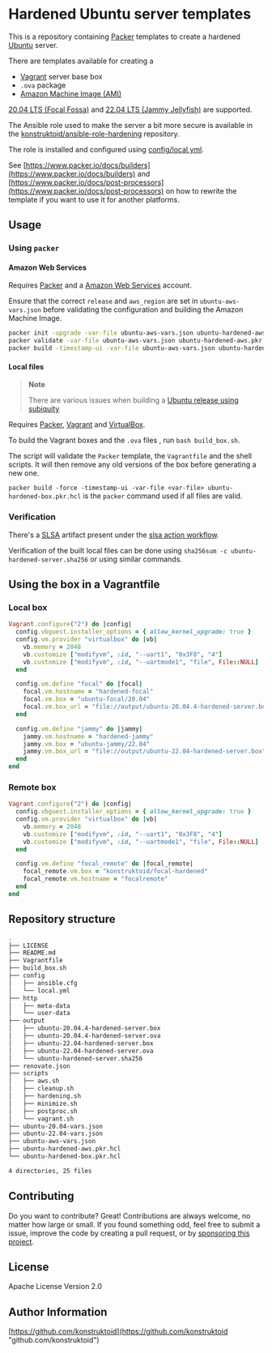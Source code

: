 # Hardened Ubuntu server templates

This is a repository containing [Packer](https://www.packer.io/)
templates to create a hardened [Ubuntu](https://releases.ubuntu.com) server.

There are templates available for creating a
- [Vagrant](https://www.vagrantup.com/) server base box
- `.ova` package
- [Amazon Machine Image (AMI)](https://docs.aws.amazon.com/AWSEC2/latest/UserGuide/AMIs.html)

[20.04 LTS (Focal Fossa)](https://releases.ubuntu.com/focal/) and
[22.04 LTS (Jammy Jellyfish)](https://releases.ubuntu.com/jammy/) are supported.

The Ansible role used to make the server a bit more secure is available in the
[konstruktoid/ansible-role-hardening](https://github.com/konstruktoid/ansible-role-hardening)
repository.

The role is installed and configured using [config/local.yml](./config/local.yml).

See [https://www.packer.io/docs/builders](https://www.packer.io/docs/builders)
and [https://www.packer.io/docs/post-processors](https://www.packer.io/docs/post-processors)
on how to rewrite the template if you want to use it for another platforms.

## Usage

### Using `packer`

#### Amazon Web Services

Requires [Packer](https://www.packer.io/) and a
[Amazon Web Services](https://aws.amazon.com/) account.

Ensure that the correct `release` and `aws_region` are set in
`ubuntu-aws-vars.json` before validating the configuration and building the
Amazon Machine Image.

```sh
packer init -upgrade -var-file ubuntu-aws-vars.json ubuntu-hardened-aws.pkr.hcl
packer validate -var-file ubuntu-aws-vars.json ubuntu-hardened-aws.pkr.hcl
packer build -timestamp-ui -var-file ubuntu-aws-vars.json ubuntu-hardened-aws.pkr.hcl
```

#### Local files

> **Note**
>
> There are various issues when building a [Ubuntu release using subiquity](https://github.com/hashicorp/packer/issues/9115)

Requires [Packer](https://www.packer.io/),
[Vagrant](https://www.vagrantup.com/) and
[VirtualBox](https://www.virtualbox.org).

To build the Vagrant boxes and the `.ova` files , run `bash build_box.sh`.

The script will validate the `Packer` template, the `Vagrantfile` and the shell
scripts. It will then remove any old versions of the box before generating a new
one.

`packer build -force -timestamp-ui -var-file <var-file> ubuntu-hardened-box.pkr.hcl`
is the `packer` command used if all files are valid.

### Verification

There's a [SLSA](https://slsa.dev/) artifact present under the
[slsa action workflow](https://github.com/konstruktoid/hardened-images/actions/workflows/slsa.yml).

Verification of the built local files can be done using
`sha256sum -c ubuntu-hardened-server.sha256` or using similar commands.

## Using the box in a Vagrantfile

### Local box

```ruby
Vagrant.configure("2") do |config|
  config.vbguest.installer_options = { allow_kernel_upgrade: true }
  config.vm.provider "virtualbox" do |vb|
    vb.memory = 2048
    vb.customize ["modifyvm", :id, "--uart1", "0x3F8", "4"]
    vb.customize ["modifyvm", :id, "--uartmode1", "file", File::NULL]
  end

  config.vm.define "focal" do |focal|
    focal.vm.hostname = "hardened-focal"
    focal.vm.box = "ubuntu-focal/20.04"
    focal.vm.box_url = "file://output/ubuntu-20.04.4-hardened-server.box"
  end

  config.vm.define "jammy" do |jammy|
    jammy.vm.hostname = "hardened-jammy"
    jammy.vm.box = "ubuntu-jammy/22.04"
    jammy.vm.box_url = "file://output/ubuntu-22.04-hardened-server.box"
  end
end
```

### Remote box

```ruby
Vagrant.configure("2") do |config|
  config.vbguest.installer_options = { allow_kernel_upgrade: true }
  config.vm.provider "virtualbox" do |vb|
    vb.memory = 2048
    vb.customize ["modifyvm", :id, "--uart1", "0x3F8", "4"]
    vb.customize ["modifyvm", :id, "--uartmode1", "file", File::NULL]
  end

  config.vm.define "focal_remote" do |focal_remote|
    focal_remote.vm.box = "konstruktoid/focal-hardened"
    focal_remote.vm.hostname = "focalremote"
  end
end
```

## Repository structure

```sh
.
├── LICENSE
├── README.md
├── Vagrantfile
├── build_box.sh
├── config
│   ├── ansible.cfg
│   └── local.yml
├── http
│   ├── meta-data
│   └── user-data
├── output
│   ├── ubuntu-20.04.4-hardened-server.box
│   ├── ubuntu-20.04.4-hardened-server.ova
│   ├── ubuntu-22.04-hardened-server.box
│   ├── ubuntu-22.04-hardened-server.ova
│   └── ubuntu-hardened-server.sha256
├── renovate.json
├── scripts
│   ├── aws.sh
│   ├── cleanup.sh
│   ├── hardening.sh
│   ├── minimize.sh
│   ├── postproc.sh
│   └── vagrant.sh
├── ubuntu-20.04-vars.json
├── ubuntu-22.04-vars.json
├── ubuntu-aws-vars.json
├── ubuntu-hardened-aws.pkr.hcl
└── ubuntu-hardened-box.pkr.hcl

4 directories, 25 files
```

## Contributing

Do you want to contribute? Great! Contributions are always welcome,
no matter how large or small. If you found something odd, feel free to submit a
issue, improve the code by creating a pull request, or by
[sponsoring this project](https://github.com/sponsors/konstruktoid).

## License

Apache License Version 2.0

## Author Information

[https://github.com/konstruktoid](https://github.com/konstruktoid "github.com/konstruktoid")
